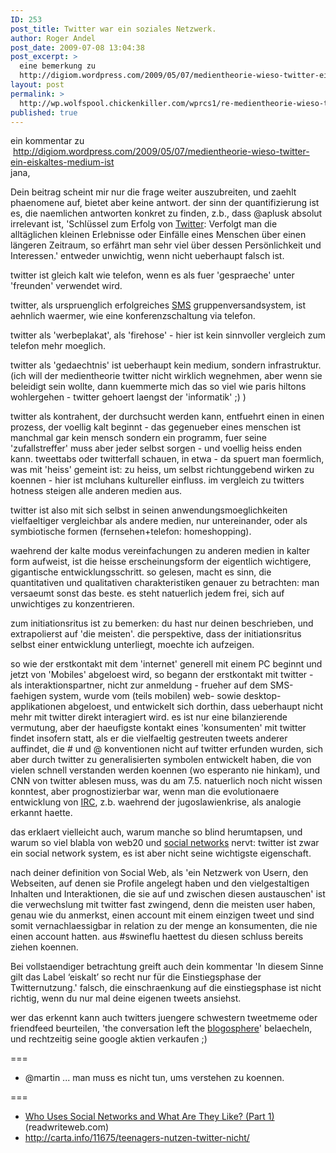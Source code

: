 ```yaml
---
ID: 253
post_title: Twitter war ein soziales Netzwerk.
author: Roger Andel
post_date: 2009-07-08 13:04:38
post_excerpt: >
  eine bemerkung zu
  http://digiom.wordpress.com/2009/05/07/medientheorie-wieso-twitter-ein-eiskaltes-medium-ist
layout: post
permalink: >
  http://wp.wolfspool.chickenkiller.com/wprcs1/re-medientheorie-wieso-twitter-ein-eiskaltes-medium-ist/
published: true
---
```

<div class="zemanta-img">
<div>ein kommentar zu</div>
<div> <a href="http://digiom.wordpress.com/2009/05/07/medientheorie-wieso-twitter-ein-eiskaltes-medium-ist" target="_blank">http://digiom.wordpress.com/2009/05/07/medientheorie-wieso-twitter-ein-eiskaltes-medium-ist</a></div>
</div>
jana,

Dein beitrag scheint mir nur die frage weiter auszubreiten, und zaehlt phaenomene auf, bietet aber keine antwort. der sinn der quantifizierung ist es, die naemlichen antworten konkret zu finden, z.b., dass @aplusk absolut irrelevant ist, 'Schlüssel zum Erfolg von <a class="zem_slink" title="Twitter" href="http://twitter.com/" rel="homepage">Twitter</a>: Verfolgt man die alltäglichen kleinen Erlebnisse oder Einfälle eines Menschen über einen längeren Zeitraum, so erfährt man sehr viel über dessen Persönlichkeit und Interessen.' entweder unwichtig, wenn nicht ueberhaupt falsch ist.
<div id="_mcePaste" style="position:absolute;width:1px;height:1px;top:28px;left:-10000px;">Twitter ist sozusagen anfänglich kalt und wird mit der nutzung für den user immer ‘heißer’.</div>
<div id="_mcePaste" style="position:absolute;width:1px;height:1px;top:28px;left:-10000px;">bin mir nicht sicher, wo der sinn einer quantifizierung wäre, bzw. ob es überhaupt möglich ist zu sagen: jetzt findet konfrontation mit dem system, jetzt mit anderen usern statt. natürlich ist die erste konfrontation die mit twitter / dem twittersystem selbst, siehe auch:</div>
<div id="_mcePaste" style="position:absolute;width:1px;height:1px;top:28px;left:-10000px;">http://www.slideshare.net/anaj/twitter-research-der-initiationsrit</div>
twitter ist gleich kalt wie telefon, wenn es als fuer 'gespraeche' unter 'freunden' verwendet wird.

twitter, als urspruenglich erfolgreiches <a class="zem_slink" title="Short message service" href="http://en.wikipedia.org/wiki/Short_message_service" rel="wikipedia">SMS</a> gruppenversandsystem, ist aehnlich waermer, wie eine konferenzschaltung via telefon.

twitter als 'werbeplakat', als 'firehose' - hier ist kein sinnvoller vergleich zum telefon mehr moeglich.

twitter als 'gedaechtnis' ist ueberhaupt kein medium, sondern infrastruktur. (ich will der medientheorie twitter nicht wirklich wegnehmen, aber wenn sie beleidigt sein wollte, dann kuemmerte mich das so viel wie paris hiltons wohlergehen - twitter gehoert laengst der 'informatik' ;) )

twitter als kontrahent, der durchsucht werden kann, entfuehrt einen in einen prozess, der voellig kalt beginnt - das gegenueber eines menschen ist manchmal gar kein mensch sondern ein programm, fuer seine 'zufallstreffer' muss aber jeder selbst sorgen - und voellig heiss enden kann. tweettabs oder twitterfall schauen, in etwa - da spuert man foermlich, was mit 'heiss' gemeint ist: zu heiss, um selbst richtunggebend wirken zu koennen - hier ist mcluhans kultureller einfluss. im vergleich zu twitters hotness steigen alle anderen medien aus.

twitter ist also mit sich selbst in seinen anwendungsmoeglichkeiten vielfaeltiger vergleichbar als andere medien, nur untereinander, oder als symbiotische formen (fernsehen+telefon: homeshopping).

waehrend der kalte modus vereinfachungen zu anderen medien in kalter form aufweist, ist die heisse erscheinungsform der eigentlich wichtigere, gigantische entwicklungsschritt. so gelesen, macht es sinn, die quantitativen und qualitativen charakteristiken genauer zu betrachten: man versaeumt sonst das beste. es steht natuerlich jedem frei, sich auf unwichtiges zu konzentrieren.

zum initiationsritus ist zu bemerken: du hast nur deinen beschrieben, und extrapolierst auf 'die meisten'. die perspektive, dass der initiationsritus selbst einer entwicklung unterliegt, moechte ich aufzeigen.

so wie der erstkontakt mit dem 'internet' generell mit einem PC beginnt und jetzt von 'Mobiles' abgeloest wird, so begann der erstkontakt mit twitter - als interaktionspartner, nicht zur anmeldung - frueher auf dem SMS-faehigen system, wurde vom (teils mobilen) web- sowie desktop-applikationen abgeloest, und entwickelt sich dorthin, dass ueberhaupt nicht mehr mit twitter direkt interagiert wird. es ist nur eine bilanzierende vermutung, aber der haeufigste kontakt eines 'konsumenten' mit twitter findet insofern statt, als er die vielfaeltig gestreuten tweets anderer auffindet, die # und @ konventionen nicht auf twitter erfunden wurden, sich aber durch twitter zu generalisierten symbolen entwickelt haben, die von vielen schnell verstanden werden koennen (wo esperanto nie hinkam), und CNN von twitter ablesen muss, was du am 7.5. natuerlich noch nicht wissen konntest, aber prognostizierbar war, wenn man die evolutionaere entwicklung von <a class="zem_slink" title="Internet Relay Chat" href="http://en.wikipedia.org/wiki/Internet_Relay_Chat" rel="wikipedia">IRC</a>, z.b. waehrend der jugoslawienkrise, als analogie erkannt haette.

das erklaert vielleicht auch, warum manche so blind herumtapsen, und warum so viel blabla von web20 und <a class="zem_slink" title="Social network" href="http://en.wikipedia.org/wiki/Social_network" rel="wikipedia">social networks</a> nervt: twitter ist zwar ein social network system, es ist aber nicht seine wichtigste eigenschaft.

nach deiner definition von Social Web, als 'ein Netzwerk von Usern, den Webseiten, auf denen sie Profile angelegt haben und den vielgestaltigen Inhalten und Interaktionen, die sie auf und zwischen diesen austauschen' ist die verwechslung mit twitter fast zwingend, denn die meisten user haben, genau wie du anmerkst, einen account mit einem einzigen tweet und sind somit vernachlaessigbar in relation zu der menge an konsumenten, die nie einen account hatten. aus #swineflu haettest du diesen schluss bereits ziehen koennen.

Bei vollstaendiger betrachtung greift auch dein kommentar 'In diesem Sinne gilt das Label ‘eiskalt’ so recht nur für die Einstiegsphase der Twitternutzung.' falsch, die einschraenkung auf die einstiegsphase ist nicht richtig, wenn du nur mal deine eigenen tweets ansiehst.

wer das erkennt kann auch twitters juengere schwestern tweetmeme oder friendfeed beurteilen, 'the conversation left the <a class="zem_slink" title="Blogosphere" href="http://en.wikipedia.org/wiki/Blogosphere" rel="wikipedia">blogosphere</a>' belaecheln, und rechtzeitig seine google aktien verkaufen ;)

<span><span style="line-height:normal;white-space:pre-wrap;">===</span></span>
<ul>
	<li><span><span style="line-height:normal;white-space:pre-wrap;">@martin ... man muss es nicht tun, ums verstehen zu koennen.</span></span></li>
</ul>
<div><span><span style="line-height:normal;white-space:pre-wrap;">===</span></span></div>
<ul class="zemanta-article-ul">
	<li class="zemanta-article-ul-li"><a href="http://www.readwriteweb.com/archives/who_uses_social_networks_and_what_are_they_like_part_1.php">Who Uses Social Networks and What Are They Like? (Part 1) </a>(readwriteweb.com)</li>
	<li class="zemanta-article-ul-li"><a href="http://carta.info/11675/teenagers-nutzen-twitter-nicht/">http://carta.info/11675/teenagers-nutzen-twitter-nicht/</a></li>
</ul>